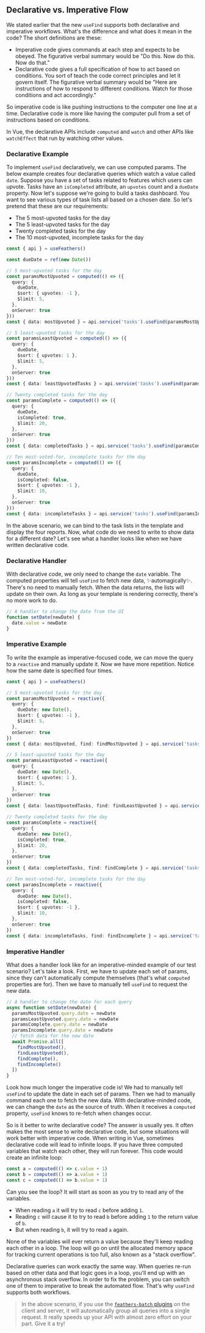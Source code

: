 ## Declarative vs. Imperative Flow

We stated earlier that the new `useFind` supports both declarative and imperative workflows. What's the difference and
what does it mean in the code?  The short definitions are these:

- Imperative code gives commands at each step and expects to be obeyed. The figurative verbal summary would be "Do this.
Now do this. Now do that."
- Declarative code gives a full specification of how to act based on conditions. You sort of teach the code correct
principles and let it govern itself. The figurative verbal summary would be "Here are instructions of how to respond to
different conditions. Watch for those conditions and act accordingly."

So imperative code is like pushing instructions to the computer one line at a time.  Declarative code is more like
having the computer pull from a set of instructions based on conditions.

In Vue, the declarative APIs include `computed` and `watch` and other APIs like `watchEffect` that run by watching other
values.

### Declarative Example

To implement `useFind` declaratively, we can use computed params.  The below example creates four declarative queries
which watch a value called `date`. Suppose you have a set of tasks related to features which users can upvote.  Tasks
have an `isCompleted` attribute, an `upvotes` count and a `dueDate` property.  Now let's suppose we're going to build a
tasks dashboard. You want to see various types of task lists all based on a chosen date. So let's pretend that these are
our requirements:

- The 5 most-upvoted tasks for the day
- The 5 least-upvoted tasks for the day
- Twenty completed tasks for the day
- The 10 most-upvoted, incomplete tasks for the day

```ts
const { api } = useFeathers()

const dueDate = ref(new Date())

// 5 most-upvoted tasks for the day
const paramsMostUpvoted = computed(() => ({
  query: {
    dueDate,
    $sort: { upvotes: -1 },
    $limit: 5,
  },
  onServer: true
}))
const { data: mostUpvoted } = api.service('tasks').useFind(paramsMostUpvoted)

// 5 least-upvoted tasks for the day
const paramsLeastUpvoted = computed(() => ({
  query: {
    dueDate,
    $sort: { upvotes: 1 },
    $limit: 5,
  },
  onServer: true
}))
const { data: leastUpvotedTasks } = api.service('tasks').useFind(paramsLeastUpvoted)

// Twenty completed tasks for the day
const paramsComplete = computed(() => ({
  query: {
    dueDate,
    isCompleted: true,
    $limit: 20,
  },
  onServer: true
}))
const { data: completedTasks } = api.service('tasks').useFind(paramsComplete)

// Ten most-voted-for, incomplete tasks for the day
const paramsIncomplete = computed(() => ({
  query: {
    dueDate,
    isCompleted: false,
    $sort: { upvotes: -1 },
    $limit: 10,
  },
  onServer: true
}))
const { data: incompleteTasks } = api.service('tasks').useFind(paramsIncomplete)
```

In the above scenario, we can bind to the task lists in the template and display the four reports.  Now, what code do we
need to write to show data for a different date?  Let's see what a handler looks like when we have written declarative
code.

### Declarative Handler

With declarative code, we only need to change the `date` variable.  The computed properties will tell `useFind` to fetch
new data, ✨automagically✨. There's no need to manually fetch. When the data returns, the lists will update on their
own. As long as your template is rendering correctly, there's no more work to do.

```ts
// A handler to change the date from the UI
function setDate(newDate) {
  date.value = newDate
}
```

### Imperative Example

To write the example as imperative-focused code, we can move the query to a `reactive` and manually update it. Now we
have more repetition. Notice how the same date is specified four times.

```ts
const { api } = useFeathers()

// 5 most-upvoted tasks for the day
const paramsMostUpvoted = reactive({
  query: {
    dueDate: new Date(),
    $sort: { upvotes: -1 },
    $limit: 5,
  },
  onServer: true
})
const { data: mostUpvoted, find: findMostUpvoted } = api.service('tasks').useFind(paramsMostUpvoted)

// 5 least-upvoted tasks for the day
const paramsLeastUpvoted = reactive({
  query: {
    dueDate: new Date(),
    $sort: { upvotes: 1 },
    $limit: 5,
  },
  onServer: true
})
const { data: leastUpvotedTasks, find: findLeastUpvoted } = api.service('tasks').useFind(paramsLeastUpvoted)

// Twenty completed tasks for the day
const paramsComplete = reactive({
  query: {
    dueDate: new Date(),
    isCompleted: true,
    $limit: 20,
  },
  onServer: true
})
const { data: completedTasks, find: findComplete } = api.service('tasks').useFind(paramsComplete)

// Ten most-voted-for, incomplete tasks for the day
const paramsIncomplete = reactive({
  query: {
    dueDate: new Date(),
    isCompleted: false,
    $sort: { upvotes: -1 },
    $limit: 10,
  },
  onServer: true
})
const { data: incompleteTasks, find: findIncomplete } = api.service('tasks').useFind(paramsIncomplete)
```

### Imperative Handler

What does a handler look like for an imperative-minded example of our test scenario?  Let's take a look.  First, we have
to update each set of params, since they can't automatically compute themselves (that's what `computed` properties are
for). Then we have to manually tell `useFind` to request the new data.

```ts
// A handler to change the date for each query
async function setDate(newDate) {
  paramsMostUpvoted.query.date = newDate
  paramsLeastUpvoted.query.date = newDate
  paramsComplete.query.date = newDate
  paramsIncomplete.query.date = newDate
  // fetch data for the new date
  await Promise.all([
    findMostUpvoted(),
    findLeastUpvoted(),
    findComplete(),
    findIncomplete()
  ])
}
```

Look how much longer the imperative code is!  We had to manually tell `useFind` to update the date in each set of
params. Then we had to manually command each one to fetch the new data.  With declarative-minded code, we can change the
`date` as the source of truth. When it receives a `computed` property, `useFind` knows to re-fetch when changes occur.

So is it better to write declarative code? The answer is usually yes. It often makes the most sense to write declarative
code, but some situations will work better with imperative code.  When writing in Vue, sometimes declarative code will
lead to infinite loops. If you have three computed variables that watch each other, they will run forever. This code
would create an infinite loop:

```ts
const a = computed(() => c.value + 1)
const b = computed(() => a.value + 1)
const c = computed(() => b.value + 1)
```

Can you see the loop? It will start as soon as you try to read any of the variables.

- When reading `a` it will try to read `c` before adding `1`.
- Reading `c` will cause it to try to read `b` before adding `1` to the return value of `b`.
- But when reading `b`, it will try to read `a` again.

None of the variables will ever return a value because they'll keep reading each other in a loop. The loop will go on
until the allocated memory space for tracking current operations is too full, also known as a "stack overflow".

Declarative queries can work exactly the same way. When queries re-run based on other data and that logic goes in a
loop, you'll end up with an asynchronous stack overflow. In order to fix the problem, you can switch one of them to
imperative to break the automated flow. That's why `useFind` supports both workflows.

<BlockQuote>

In the above scenario, if you use the [`feathers-batch` plugins](https://github.com/feathersjs-ecosystem/feathers-batch)
on the client and server, it will automatically group all queries into a single request. It really speeds up your API
with almost zero effort on your part.  Give it a try!

</BlockQuote>
